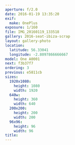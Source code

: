 ```yaml
---
aperture: f/2.0
date: 2016-01-19 13:35:20
exif:
  make: OnePlus
exposure: 1/160
file: IMG_20160119_133518
gallery: 2016-seat-ibiza-scrap
layout: gallery-photo
location:
  latitude: 56.33041
  longitude: -2.8097866666667
model: One A0001
next: f3b37f7
ordering: 3
previous: e5811cb
sizes:
  1920x1080:
    height: 1080
    width: 1920
  640w:
    height: 360
    width: 640
  200x200:
    height: 200
    width: 200
  96x96:
    height: 96
    width: 96
title: 
---
```

